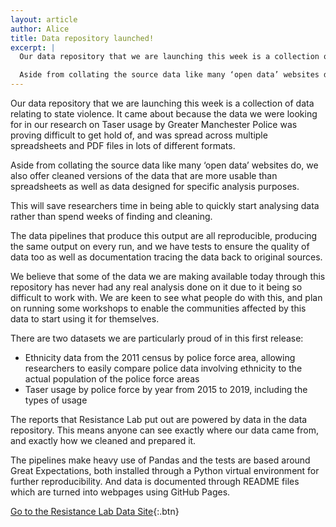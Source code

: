 ```yaml
---
layout: article
author: Alice
title: Data repository launched!
excerpt: |
  Our data repository that we are launching this week is a collection of data relating to state violence. It came about because the data we were looking for in our research on Taser usage by Greater Manchester Police was proving difficult to get hold of, and was spread across multiple spreadsheets and PDF files in lots of different formats.

  Aside from collating the source data like many ‘open data’ websites do, we also offer cleaned versions of the data that are more usable than spreadsheets as well as data designed for specific analysis purposes.
---
```


Our data repository that we are launching this week is a collection of data relating to state violence. It came about because the data we were looking for in our research on Taser usage by Greater Manchester Police was proving difficult to get hold of, and was spread across multiple spreadsheets and PDF files in lots of different formats.

Aside from collating the source data like many ‘open data’ websites do, we also offer cleaned versions of the data that are more usable than spreadsheets as well as data designed for specific analysis purposes.

This will save researchers time in being able to quickly start analysing data rather than spend weeks of finding and cleaning.

The data pipelines that produce this output are all reproducible, producing the same output on every run, and we have tests to ensure the quality of data too as well as documentation tracing the data back to original sources.

We believe that some of the data we are making available today through this repository has never had any real analysis done on it due to it being so difficult to work with.  We are keen to see what people do with this, and plan on running some workshops to enable the communities affected by this data to start using it for themselves.

There are two datasets we are particularly proud of in this first release:

- Ethnicity data from the 2011 census by police force area, allowing researchers to easily compare police data involving ethnicity to the actual population of the police force areas
- Taser usage by police force by year from 2015 to 2019, including the types of usage

The reports that Resistance Lab put out are powered by data in the data repository.  This means anyone can see exactly where our data came from, and exactly how we cleaned and prepared it.

The pipelines make heavy use of Pandas and the tests are based around Great Expectations, both installed through a Python virtual environment for further reproducibility.  And data is documented through README files which are turned into webpages using GitHub Pages.

[Go to the Resistance Lab Data Site](https://data.resistancelab.network){:.btn}
